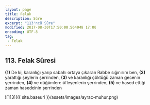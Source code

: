 ```yaml
---
layout: page
title: Felak
description: Sûre
excerpt: "113'ncü Sûre"
modified: 2017-08-30T17:50:00.564948 17:00
encoding: UTF-8
tag: 
 - Felak
---
```


## 113. Felak Sûresi

**(1)** De ki, karanlığı yarıp sabahı ortaya çıkaran Rabbe sığınırım ben,
**(2)** yarattığı şeylerin şerrinden,
**(3)** ve karanlığı çöktüğü zaman gecenin şerrinden,
**(4)** ve düğümlere üfleyenlerin şerrinden,
**(5)** ve hased ettiği zaman hasedcinin şerrinden

![113]({{ site.baseurl }}/assets/images/ayrac-muhur.png)
